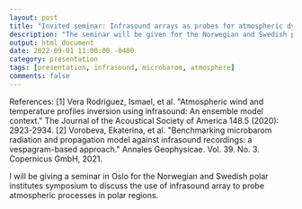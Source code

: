 ```yaml
---
layout: post
title: "Invited seminar: Infrasound arrays as probes for atmospheric dynamics in polar regions"
description: "The seminar will be given for the Norwegian and Swedish polar institutes symposium."
output: html_document
date: 2022-09-01 11:00:00 -0400
category: presentation
tags: [presentation, infrasound, microbarom, atmosphere]
comments: false
---
```


References:
[1] Vera Rodriguez, Ismael, et al. "Atmospheric wind and temperature profiles inversion using infrasound: An ensemble model context." The Journal of the Acoustical Society of America 148.5 (2020): 2923-2934.
[2] Vorobeva, Ekaterina, et al. "Benchmarking microbarom radiation and propagation model against infrasound recordings: a vespagram-based approach." Annales Geophysicae. Vol. 39. No. 3. Copernicus GmbH, 2021.

I will be giving a seminar in Oslo for the Norwegian and Swedish polar institutes symposium to discuss the use of infrasound array to probe atmospheric processes in polar regions.